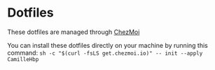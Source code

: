 # Dotfiles

These dotfiles are managed through [ChezMoi](https://chezmoi.io)

You can install these dotfiles directly on your machine by running this command: `sh -c "$(curl -fsLS get.chezmoi.io)" -- init --apply CamilleHbp`
